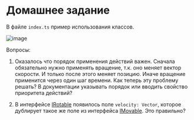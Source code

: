 
Домашнее задание
================

В файле `index.ts` пример использования классов. 

![image](https://user-images.githubusercontent.com/4146998/154758747-d0a9598f-bf6a-4dca-a041-f6261df0f9da.png)

Вопросы:

1) Оказалось что порядок применения действий важен. 
   Сначала обязательно нужно применять вращение, т.к. оно меняет
   вектор скорости. И только после этого меняет позицию.
   Иначе вращение применится через один шаг времени.
   Как теперь эту проблему решать?
   В документации указывать порядок или вводить свойство
   приоритета действий?
   
2) В интерфейсе [IRotable][IRotable] появилось поле `velocity: Vector`, 
   которое дублирует такое же поле из интерфейса [IMovable][IMovable]. 
   Это правильно?



[IRotable]: ../lesson-1-2/src/Rotate/IRotable.ts
[IMovable]: ../lesson-1-2/src/Move/IMovable.ts
